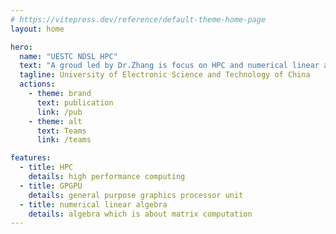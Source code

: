 ```yaml
---
# https://vitepress.dev/reference/default-theme-home-page
layout: home

hero:
  name: "UESTC NDSL HPC"
  text: "A groud led by Dr.Zhang is focus on HPC and numerical linear algebra."
  tagline: University of Electronic Science and Technology of China
  actions:
    - theme: brand
      text: publication
      link: /pub
    - theme: alt
      text: Teams
      link: /teams

features:
  - title: HPC
    details: high performance computing
  - title: GPGPU
    details: general purpose graphics processor unit
  - title: numerical linear algebra
    details: algebra which is about matrix computation
---
```


